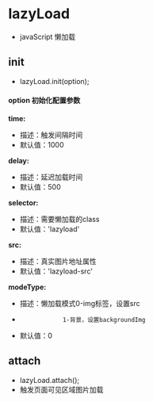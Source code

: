# lazyLoad

* javaScript 懒加载
## init
* lazyLoad.init(option);
#### option 初始化配置参数
**time:**

* 描述：触发间隔时间
* 默认值：1000

**delay:** 

* 描述：延迟加载时间
* 默认值：500

**selector:** 

* 描述：需要懒加载的class
* 默认值：'lazyload'

**src:** 

* 描述：真实图片地址属性
* 默认值：'lazyload-src'

**modeType:** 

* 描述：懒加载模式0-img标签，设置src
*                 1-背景，设置backgroundImg
* 默认值：0



## attach
* lazyLoad.attach();
* 触发页面可见区域图片加载


